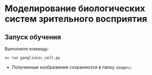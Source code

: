 # Моделирование биологических систем зрительного восприятия

## Запуск обучения

Выполните команду:

```bash
uv run ganglionic_cell.py
```

- Полученные изображения сохраняются в папку `images/`.
